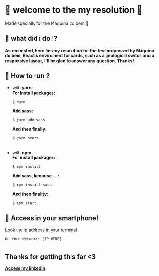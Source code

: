 # 🚀 **welcome to the my resolution** 🚀
Made specially for the Máquina do bem 💙

## 📌 **what did i do !?**
**As requested, here lies my resolution for the test propossed by Máquina do bem, Reactjs enviroment for cards, such as a geological switch and a responsive layout, i'll be glad to answer any question. Thanks!**

## 📌 **How to run ?**
 - with **yarn**: <br>
    **For install packages:**
    ```bash
    $ yarn 
    ```
    **Add sass:**
    ```bash
    $ yarn add sass
    ```
    **And then finally:**
    ```bash
    $ yarn start
    ```
    <br>
 - with **npm**: <br>
    **For install packages:**
    ```bash
    $ npm install
    ```
    **Add sass, because ... :**
    ```bash
    $ npm install sass
    ```
    **And then finality:**
    ```bash
    $ npm start
    ```
## 📌 **Access in your smartphone!**
Look the ip address in your terminal
```
On Your Network: [IP HERE]
```
#
## **Thanks for getting this far** <3
[**Access my linkedin**](https://linkedin.com.br)